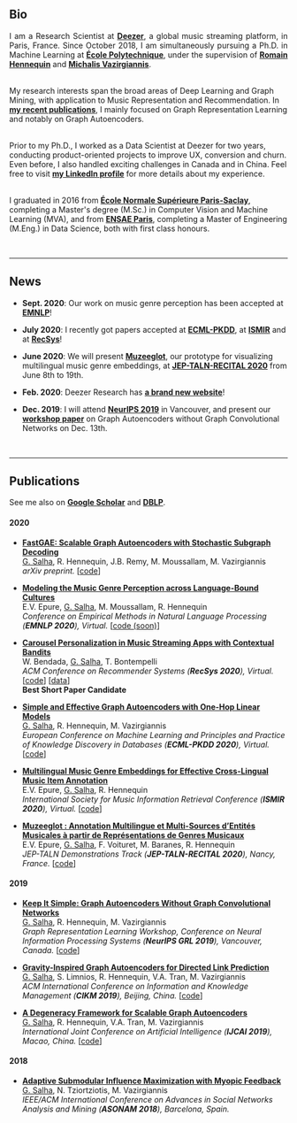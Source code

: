 ## Bio

<p style="text-align:justify">I am a Research Scientist at <a href="https://www.deezer.com"><b>Deezer</b></a>, a global music streaming platform, in Paris, France. Since October 2018, I am simultaneously pursuing a Ph.D. in Machine Learning at <a href="https://www.polytechnique.edu/en"><b>École Polytechnique</b></a>, under the supervision of <a href="https://scholar.google.fr/citations?user=IqPE_AUAAAAJ&hl=fr&authuser=1"><b>Romain Hennequin</b></a> and <a href="https://scholar.google.fr/citations?user=aWGJYcMAAAAJ&hl=fr&authuser=1"><b>Michalis Vazirgiannis</b></a>. <br><br>
  
My research interests span the broad areas of Deep Learning and Graph Mining, with application to Music Representation and Recommendation.
In <a href="https://scholar.google.fr/citations?hl=fr&authuser=1&user=BFT8u-oAAAAJ"><b>my recent publications</b></a>, I mainly focused on Graph Representation Learning and notably on Graph Autoencoders. <br><br>

Prior to my Ph.D., I worked as a Data Scientist at Deezer for two years, conducting product-oriented projects to improve UX, conversion and churn. Even before, I also handled exciting challenges in Canada and in China. Feel free to visit <a href="https://www.linkedin.com/in/salhaguillaume/"><b>my LinkedIn profile</b></a> for more details about my experience. <br><br>

I graduated in 2016 from <a href="http://math.ens-paris-saclay.fr/version-francaise/formations/master-mva/contenus-/master-mva-cours-2019-2020-161721.kjsp?RH=1242423437162"><b>École Normale Supérieure Paris-Saclay</b></a>, completing a Master's degree (M.Sc.) in Computer Vision and Machine Learning (MVA), and from <a href="https://www.ensae.fr/en/"><b>ENSAE Paris</b></a>, completing a Master of Engineering (M.Eng.) in Data Science, both with first class honours. </p>

<br>

---

## News

- **Sept. 2020**: Our work on music genre perception has been accepted at **[EMNLP](https://arxiv.org/pdf/2010.06325.pdf)**!

- **July 2020**: I recently got papers accepted at **[ECML-PKDD](https://arxiv.org/pdf/2001.07614.pdf)**, at **[ISMIR](https://arxiv.org/pdf/2009.07755.pdf)** and at **[RecSys](https://arxiv.org/pdf/2009.06546.pdf)**!

- **June 2020**: We will present **[Muzeeglot](https://github.com/deezer/muzeeglot)**, our prototype for visualizing multilingual music genre embeddings, at **[JEP-TALN-RECITAL 2020](https://jep-taln2020.loria.fr)** from June 8th to 19th.

- **Feb. 2020**: Deezer Research has **[a brand new website](https://research.deezer.com/)**!

- **Dec. 2019**: I will attend **[NeurIPS 2019](https://grlearning.github.io/)** in Vancouver, and present our **[workshop paper](https://arxiv.org/pdf/1910.00942.pdf)** on Graph Autoencoders without Graph Convolutional Networks on Dec. 13th.

<br>

---

## Publications

See me also on **[Google Scholar](https://scholar.google.fr/citations?hl=fr&authuser=1&user=BFT8u-oAAAAJ)** and **[DBLP](https://dblp.org/pers/hd/s/Salha:Guillaume)**.

#### 2020


- **[FastGAE: Scalable Graph Autoencoders with Stochastic Subgraph Decoding](https://arxiv.org/pdf/2002.01910.pdf)**<br> <ins>G. Salha</ins>, R. Hennequin, J.B. Remy, M. Moussallam, M. Vazirgiannis <br> _arXiv preprint._ [[code](https://github.com/deezer/fastgae)]

- **[Modeling the Music Genre Perception across Language-Bound Cultures](https://arxiv.org/pdf/2010.06325.pdf)**<br> E.V. Epure, <ins>G. Salha</ins>, M. Moussallam, R. Hennequin <br> _Conference on Empirical Methods in Natural Language Processing (**EMNLP 2020**),  Virtual._ [[code (soon)](https://github.com/deezer/CrossCulturalMusicGenrePerception)]

- **[Carousel Personalization in Music Streaming Apps with Contextual Bandits](https://arxiv.org/pdf/2009.06546.pdf)** <br> W. Bendada, <ins>G. Salha</ins>, T. Bontempelli <br> _ACM Conference on Recommender Systems (**RecSys 2020**), Virtual._ [[code](https://github.com/deezer/carousel_bandits)] [[data](https://zenodo.org/record/4048678#.X22ttJMza3K)] <br> **Best Short Paper Candidate**

- **[Simple and Effective Graph Autoencoders with One-Hop Linear Models](https://arxiv.org/pdf/2001.07614.pdf)**<br> <ins>G. Salha</ins>, R. Hennequin, M. Vazirgiannis <br> _European Conference on Machine Learning and Principles and Practice of Knowledge Discovery in Databases (**ECML-PKDD 2020**), Virtual._ [[code](https://github.com/deezer/linear_graph_autoencoders)]

- **[Multilingual Music Genre Embeddings for Effective Cross-Lingual Music Item Annotation](https://arxiv.org/pdf/2009.07755.pdf)** <br> E.V. Epure, <ins>G. Salha</ins>, R. Hennequin <br> _International Society for Music Information Retrieval Conference (**ISMIR 2020**), Virtual._ [[code](https://github.com/deezer/MultilingualMusicGenreEmbedding)]

- **[Muzeeglot : Annotation Multilingue et Multi-Sources d’Entités Musicales à partir de Représentations de Genres Musicaux](https://jep-taln2020.loria.fr/wp-content/uploads/JEP-TALN-RECITAL-2020_paper_156.pdf)**<br> E.V. Epure, <ins>G. Salha</ins>, F. Voituret, M. Baranes, R. Hennequin <br> _JEP-TALN Demonstrations Track (**JEP-TALN-RECITAL 2020**),  Nancy, France._ [[code](https://github.com/deezer/muzeeglot)]


#### 2019

- **[Keep It Simple: Graph Autoencoders Without Graph Convolutional Networks](https://arxiv.org/pdf/1910.00942.pdf)**<br> <ins>G. Salha</ins>, R. Hennequin, M. Vazirgiannis <br> _Graph Representation Learning Workshop, Conference on Neural Information Processing Systems (**NeurIPS GRL 2019**), Vancouver, Canada._ [[code](https://github.com/deezer/linear_graph_autoencoders)]

- **[Gravity-Inspired Graph Autoencoders for Directed Link Prediction](https://arxiv.org/pdf/1905.09570.pdf)** <br> <ins>G. Salha</ins>, S. Limnios, R. Hennequin, V.A. Tran, M. Vazirgiannis <br> _ACM International Conference on Information and Knowledge Management (**CIKM 2019**), Beijing, China._ [[code](https://github.com/deezer/gravity_graph_autoencoders)]

- **[A Degeneracy Framework for Scalable Graph Autoencoders](https://www.ijcai.org/proceedings/2019/0465.pdf)** <br> <ins>G. Salha</ins>, R. Hennequin, V.A. Tran, M. Vazirgiannis <br> _International Joint Conference on Artificial Intelligence (**IJCAI 2019**), Macao, China._ [[code](https://github.com/deezer/linear_graph_autoencoders)]

#### 2018

- **[Adaptive Submodular Influence Maximization with Myopic Feedback](https://arxiv.org/pdf/1704.06905.pdf)** <br> <ins>G. Salha</ins>, N. Tziortziotis, M. Vazirgiannis <br> _IEEE/ACM International Conference on Advances in Social Networks Analysis and Mining (**ASONAM 2018**), Barcelona, Spain._

<br>
